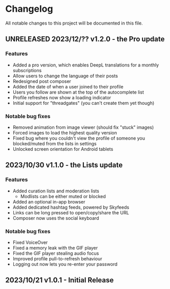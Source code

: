 # Changelog

All notable changes to this project will be documented in this file.

## UNRELEASED 2023/12/?? v1.2.0 - the Pro update

### Features

- Added a pro version, which enables DeepL translations for a monthly subscriptions
- Allow users to change the language of their posts
- Redesigned post composer
- Added the date of when a user joined to their profile
- Users you follow are shown at the top of the autocomplete list
- Profile refreshes now show a loading indicator
- Initial support for "threadgates" (you can't create them yet though)

### Notable bug fixes

- Removed animation from image viewer (should fix "stuck" images)
- Forced images to load the highest quality version
- Fixed bug where you couldn't view the profile of someone you blocked/muted from the lists in settings
- Unlocked screen orientation for Android tablets

## 2023/10/30 v1.1.0 - the Lists update

### Features

- Added curation lists and moderation lists
  - Modlists can be either muted or blocked
- Added an optional in-app browser
- Added dedicated hashtag feeds, powered by Skyfeeds
- Links can be long pressed to open/copy/share the URL
- Composer now uses the social keyboard

### Notable bug fixes

- Fixed VoiceOver
- Fixed a memory leak with the GIF player
- Fixed the GIF player stealing audio focus
- Improved profile pull-to-refresh behaviour
- Logging out now lets you re-enter your password

## 2023/10/21 v1.0.1 - Initial Release

